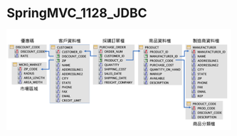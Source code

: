 # SpringMVC_1128_JDBC

<img src="https://github.com/a77594563/SpringMVC_1128_JDBC/blob/master/src/main/webapp/images/derby.png">
